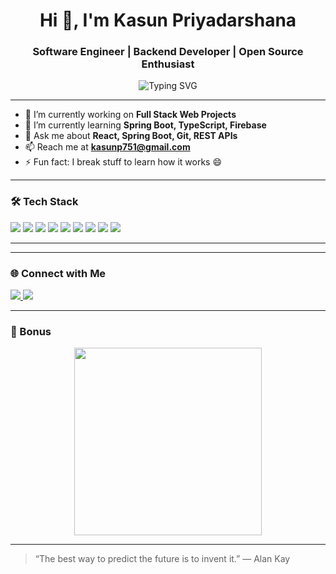 <h1 align="center">Hi 👋, I'm Kasun Priyadarshana</h1>
<h3 align="center">Software Engineer | Backend Developer | Open Source Enthusiast</h3>

<p align="center">
  <img src="https://readme-typing-svg.demolab.com/?lines=Backend%20Developer;Software%20Engineer;Computer%20Science%20Undergraduate;Tech%20Enthusiast&center=true&width=500&height=45" alt="Typing SVG" />
</p>

---

- 🔭 I’m currently working on **Full Stack Web Projects**
- 🌱 I’m currently learning **Spring Boot, TypeScript, Firebase**
- 💬 Ask me about **React, Spring Boot, Git, REST APIs**
- 📫 Reach me at **kasunp751@gmail.com**
- ⚡ Fun fact: I break stuff to learn how it works 😄

---

### 🛠️ Tech Stack

<p align="left">
  <img src="https://img.shields.io/badge/Java-ED8B00?style=for-the-badge&logo=java&logoColor=white"/>
  <img src="https://img.shields.io/badge/SpringBoot-6DB33F?style=for-the-badge&logo=springboot&logoColor=white"/>
  <img src="https://img.shields.io/badge/TypeScript-3178C6?style=for-the-badge&logo=typescript&logoColor=white"/>
  <img src="https://img.shields.io/badge/React-20232A?style=for-the-badge&logo=react&logoColor=61DAFB"/>
  <img src="https://img.shields.io/badge/Redux-764ABC?style=for-the-badge&logo=redux&logoColor=white"/>
  <img src="https://img.shields.io/badge/Firebase-FFCA28?style=for-the-badge&logo=firebase&logoColor=black"/>
  <img src="https://img.shields.io/badge/MongoDB-4EA94B?style=for-the-badge&logo=mongodb&logoColor=white"/>
  <img src="https://img.shields.io/badge/MySQL-00758F?style=for-the-badge&logo=mysql&logoColor=white"/>
  <img src="https://img.shields.io/badge/Linux-FCC624?style=for-the-badge&logo=linux&logoColor=black"/>
</p>

---

<!--### 📈 GitHub Stats

<p align="center">
  <img src="https://github-readme-stats.vercel.app/api?username=kasun751&show_icons=true&theme=tokyonight&hide_border=false" alt="GitHub Stats" />
</p>

<p align="center">
  <img src="https://github-readme-streak-stats.herokuapp.com/?user=kasun751&theme=tokyonight&hide_border=false" alt="GitHub Streak Stats" />
</p>

<p align="center">
  <img src="https://github-readme-stats.vercel.app/api/top-langs/?username=kasun751&layout=compact&theme=tokyonight&hide_border=false" alt="Top Languages" />
</p>

-->

---

### 🌐 Connect with Me

<p align="left">
  <a href="https://linkedin.com/in/kasun751" target="_blank">
    <img src="https://img.shields.io/badge/LinkedIn-blue?style=for-the-badge&logo=linkedin&logoColor=white"/>
  </a>
  <a href="mailto:kasunp751@gmail.com" target="_blank">
    <img src="https://img.shields.io/badge/Gmail-D14836?style=for-the-badge&logo=gmail&logoColor=white"/>
  </a>
</p>

---

### 🎉 Bonus

<p align="center">
  <img src="https://media.giphy.com/media/qgQUggAC3Pfv687qPC/giphy.gif" width="300" />
</p>

---

> “The best way to predict the future is to invent it.” — Alan Kay

